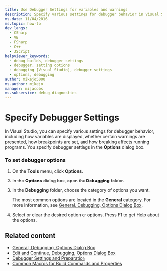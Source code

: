 ```yaml
---
title: Use Debugger Settings for variables and warnings
description: Specify various settings for debugger behavior in Visual Studio, such as how to display variables, what warnings are presented, and how to set breakpoints.
ms.date: 11/04/2016
ms.topic: how-to
dev_langs: 
  - CSharp
  - VB
  - FSharp
  - C++
  - JScript
helpviewer_keywords: 
  - debug builds, debugger settings
  - debugger, setting options
  - debugging [Visual Studio], debugger settings
  - options, debugging
author: mikejo5000
ms.author: mikejo
manager: mijacobs
ms.subservice: debug-diagnostics
---
```

# Specify Debugger Settings

In Visual Studio, you can specify various settings for debugger behavior, including how variables are displayed, whether certain warnings are presented, how breakpoints are set, and how breaking affects running programs. You specify debugger settings in the **Options** dialog box.

### To set debugger options

1. On the **Tools** menu, click **Options**.

2. In the **Options** dialog box, open the **Debugging** folder.

3. In the **Debugging** folder, choose the category of options you want.

     The most common options are located in the **General** category. For more information, see [General, Debugging, Options Dialog Box](../debugger/general-debugging-options-dialog-box.md).

4. Select or clear the desired option or options. Press F1 to get Help about the options.

## Related content
- [General, Debugging, Options Dialog Box](../debugger/general-debugging-options-dialog-box.md)
- [Edit and Continue, Debugging, Options Dialog Box](./edit-and-continue.md)
- [Debugger Settings and Preparation](../debugger/debugger-settings-and-preparation.md)
- [Common Macros for Build Commands and Properties](/cpp/build/reference/common-macros-for-build-commands-and-properties)